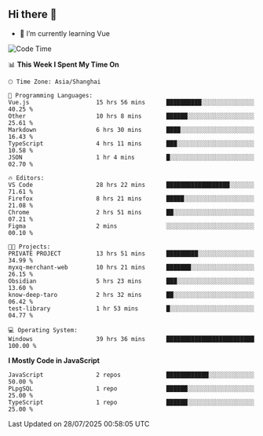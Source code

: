 ## Hi there 👋

- 🌱 I’m currently learning Vue

<!--START_SECTION:waka-->
![Code Time](http://img.shields.io/badge/Code%20Time-576%20hrs%203%20mins-blue)

📊 **This Week I Spent My Time On** 

```text
🕑︎ Time Zone: Asia/Shanghai

💬 Programming Languages: 
Vue.js                   15 hrs 56 mins      ██████████░░░░░░░░░░░░░░░   40.25 % 
Other                    10 hrs 8 mins       ██████░░░░░░░░░░░░░░░░░░░   25.61 % 
Markdown                 6 hrs 30 mins       ████░░░░░░░░░░░░░░░░░░░░░   16.43 % 
TypeScript               4 hrs 11 mins       ███░░░░░░░░░░░░░░░░░░░░░░   10.58 % 
JSON                     1 hr 4 mins         █░░░░░░░░░░░░░░░░░░░░░░░░   02.70 % 

🔥 Editors: 
VS Code                  28 hrs 22 mins      ██████████████████░░░░░░░   71.61 % 
Firefox                  8 hrs 21 mins       █████░░░░░░░░░░░░░░░░░░░░   21.08 % 
Chrome                   2 hrs 51 mins       ██░░░░░░░░░░░░░░░░░░░░░░░   07.21 % 
Figma                    2 mins              ░░░░░░░░░░░░░░░░░░░░░░░░░   00.10 % 

🐱‍💻 Projects: 
PRIVATE PROJECT          13 hrs 51 mins      █████████░░░░░░░░░░░░░░░░   34.99 % 
myxq-merchant-web        10 hrs 21 mins      ███████░░░░░░░░░░░░░░░░░░   26.15 % 
Obsidian                 5 hrs 23 mins       ███░░░░░░░░░░░░░░░░░░░░░░   13.60 % 
know-deep-taro           2 hrs 32 mins       ██░░░░░░░░░░░░░░░░░░░░░░░   06.42 % 
test-library             1 hr 53 mins        █░░░░░░░░░░░░░░░░░░░░░░░░   04.77 % 

💻 Operating System: 
Windows                  39 hrs 36 mins      █████████████████████████   100.00 % 
```

**I Mostly Code in JavaScript** 

```text
JavaScript               2 repos             ████████████░░░░░░░░░░░░░   50.00 % 
PLpgSQL                  1 repo              ██████░░░░░░░░░░░░░░░░░░░   25.00 % 
TypeScript               1 repo              ██████░░░░░░░░░░░░░░░░░░░   25.00 % 
```




 Last Updated on 28/07/2025 00:58:05 UTC
<!--END_SECTION:waka-->
